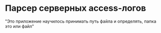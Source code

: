 # Парсер серверных access-логов

"Это приложение научилось принимать путь файла и определять, папка это или файл"